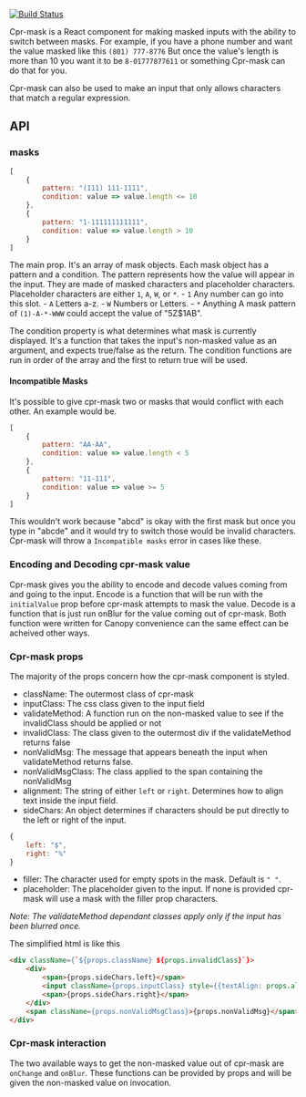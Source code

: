 [![Build Status](https://travis-ci.org/CanopyTax/cpr-mask.svg?branch=master)](https://travis-ci.org/CanopyTax/cpr-mask)

Cpr-mask is a React component for making masked inputs with the ability to switch between masks.
For example, if you have a phone number and want the value masked like this
`(801) 777-8776`
But once the value's length is more than 10 you want it to be
`8-01777877611`
or something Cpr-mask can do that for you.

Cpr-mask can also be used to make an input that only allows characters that match a regular expression.

## API
### masks

```javascript
[
	{
		pattern: "(111) 111-1111",
		condition: value => value.length <= 10
	},
	{
		pattern: "1-111111111111",
		condition: value => value.length > 10
	}
]
```
The main prop. It's an array of mask objects.
Each mask object has a pattern and a condition.
The pattern represents how the value will appear in the input. They are made of masked characters and placeholder characters.
Placeholder characters are either `1`, `A`, `W`, or `*`.
	- `1` Any number can go into this slot.
	- `A` Letters a-z.
	- `W` Numbers or Letters.
	- `*` Anything
A mask pattern of
`(1)-A-*-WWW`
could accept the value of "5Z$1AB".

The condition property is what determines what mask is currently displayed. It's a function that takes the input's non-masked value as an argument, 
and expects true/false as the return.
The condition functions are run in order of the array and the first to return true will be used.

#### Incompatible Masks
It's possible to give cpr-mask two or masks that would conflict with each other.
An example would be.
```javascript
[
	{
		pattern: "AA-AA",
		condition: value => value.length < 5
	},
	{
		pattern: "11-111",
		condition: value => value >= 5
	}
]
```
This wouldn't work because "abcd" is okay with the first mask but once you type in "abcde" and it would try to switch
those would be invalid characters. Cpr-mask will throw a `Incompatible masks` error in cases like these.

### Encoding and Decoding cpr-mask value

Cpr-mask gives you the ability to encode and decode values coming from and going to the input.
Encode is a function that will be run with the `initialValue` prop before cpr-mask attempts to mask the value.
Decode is a function that is just run onBlur for the value coming out of cpr-mask.
Both function were written for Canopy convenience can the same effect can be acheived other ways.

### Cpr-mask props
The majority of the props concern how the cpr-mask component is styled.
- className: The outermost class of cpr-mask
- inputClass: The css class given to the input field
- validateMethod: A function run on the non-masked value to see if the invalidClass should be applied or not
- invalidClass: The class given to the outermost div if the validateMethod returns false
- nonValidMsg: The message that appears beneath the input when validateMethod returns false.
- nonValidMsgClass: The class applied to the span containing the nonValidMsg
- alignment: The string of either `left` or `right`. Determines how to align text inside the input field.
- sideChars: An object determines if characters should be put directly to the left or right of the input.
```javascript
{
	left: "$",
	right: "%"
}
```
- filler: The character used for empty spots in the mask. Default is `" "`.
- placeholder: The placeholder given to the input. If none is provided cpr-mask will use a mask with the filler prop characters.

*Note: The validateMethod dependant classes apply only if the input has been blurred once.*

The simplified html is like this
```html
<div className={`${props.className} ${props.invalidClass}`}>
	<div>
		<span>{props.sideChars.left}</span>
		<input className={props.inputClass} style={{textAlign: props.alignment}}/>
		<span>{props.sideChars.right}</span>
	</div>
	<span className={props.nonValidMsgClass}>{props.nonValidMsg}</span>
</div>
```
### Cpr-mask interaction
The two available ways to get the non-masked value out of cpr-mask are `onChange` and `onBlur`.
These functions can be provided by props and will be given the non-masked value on invocation.
